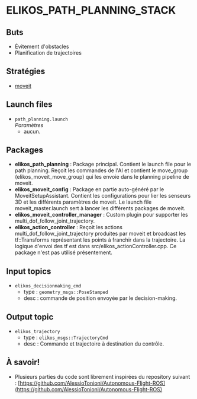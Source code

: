# ELIKOS_PATH_PLANNING_STACK

## Buts
* Évitement d'obstacles
* Planification de trajectoires

## Stratégies  
* [moveit](http://moveit.ros.org/)  

## Launch files  
* `path_planning.launch`  
*Paramètres*  
    * aucun.  

## Packages  
* **elikos_path_planning** : Package principal. Contient le launch file pour le path planning. Reçoit les commandes de l'AI et contient le move_group (elikos_moveit_move_group) qui les envoie dans le planning pipeline de moveit.
* **elikos_moveit_config** : Package en partie auto-généré par le  MoveitSetupAssistant. Contient les configurations pour lier les senseurs 3D et les différents paramètres de moveit. Le launch file moveit_master.launch sert à lancer les différents packages de moveit.
* **elikos_moveit_controller_manager** : Custom plugin pour supporter les multi_dof_follow_joint_trajectory.
* **elikos_action_controller** : Reçoit les actions multi_dof_follow_joint_trajectory produites par moveit et broadcast les tf::Transforms représentant les points à franchir dans la trajectoire. La logique d'envoi des tf est dans src/elikos_actionController.cpp. Ce package n'est pas utilisé présentement.

## Input topics  
* `elikos_decisionmaking_cmd`  
    * type : `geometry_msgs::PoseStamped`  
    * desc : commande de position envoyée par le decision-making. 

## Output topic  
* `elikos_trajectory`  
    * type : `elikos_msgs::TrajectoryCmd`    
    * desc : Commande et trajectoire à destination du contrôle.  

## À savoir!
* Plusieurs parties du code sont librement inspirées du repository suivant : [https://github.com/AlessioTonioni/Autonomous-Flight-ROS](https://github.com/AlessioTonioni/Autonomous-Flight-ROS)
